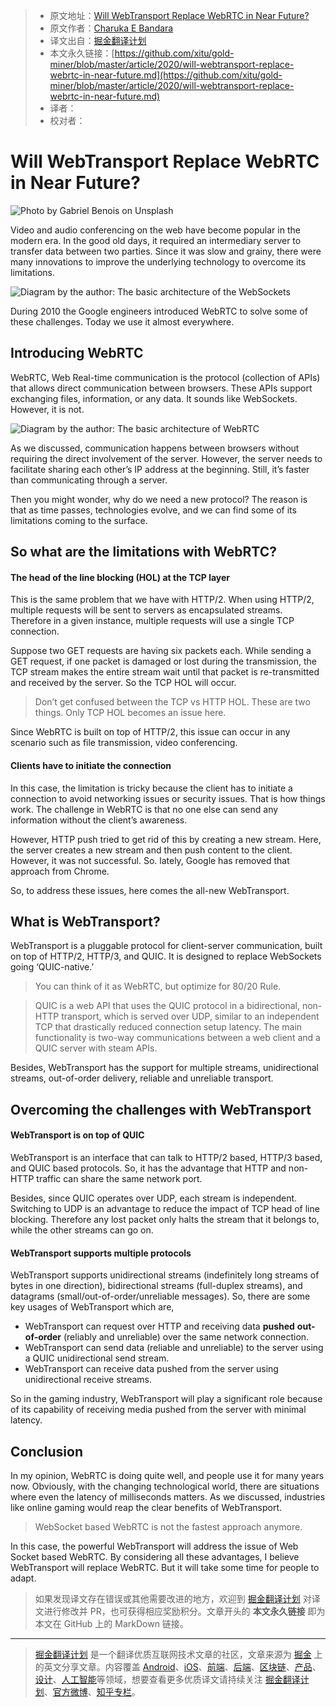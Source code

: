 > * 原文地址：[Will WebTransport Replace WebRTC in Near Future?](https://blog.bitsrc.io/will-webtransport-replace-webrtc-in-near-future-436c4f7f3484)
> * 原文作者：[Charuka E Bandara](https://medium.com/@charuka95)
> * 译文出自：[掘金翻译计划](https://github.com/xitu/gold-miner)
> * 本文永久链接：[https://github.com/xitu/gold-miner/blob/master/article/2020/will-webtransport-replace-webrtc-in-near-future.md](https://github.com/xitu/gold-miner/blob/master/article/2020/will-webtransport-replace-webrtc-in-near-future.md)
> * 译者：
> * 校对者：

# Will WebTransport Replace WebRTC in Near Future?

![Photo by [Gabriel Benois](https://unsplash.com/@gabrielbenois) on [Unsplash](https://unsplash.com/)](https://cdn-images-1.medium.com/max/2000/0*4MaUNhpUTKLuBX14)

Video and audio conferencing on the web have become popular in the modern era. In the good old days, it required an intermediary server to transfer data between two parties. Since it was slow and grainy, there were many innovations to improve the underlying technology to overcome its limitations.

![Diagram by the author: The basic architecture of the WebSockets](https://cdn-images-1.medium.com/max/2000/1*UZMYYV48pGhgjkcEh0lPNg.png)

During 2010 the Google engineers introduced WebRTC to solve some of these challenges. Today we use it almost everywhere.

## Introducing WebRTC

WebRTC, Web Real-time communication is the protocol (collection of APIs) that allows direct communication between browsers. These APIs support exchanging files, information, or any data. It sounds like WebSockets. However, it is not.

![Diagram by the author: The basic architecture of WebRTC](https://cdn-images-1.medium.com/max/2140/1*ZtTqRURkQA2nqRgrrCjwTg.png)

As we discussed, communication happens between browsers without requiring the direct involvement of the server. However, the server needs to facilitate sharing each other’s IP address at the beginning. Still, it’s faster than communicating through a server.

Then you might wonder, why do we need a new protocol? The reason is that as time passes, technologies evolve, and we can find some of its limitations coming to the surface.

## So what are the limitations with WebRTC?

#### The head of the line blocking (HOL) at the TCP layer

This is the same problem that we have with HTTP/2. When using HTTP/2, multiple requests will be sent to servers as encapsulated streams. Therefore in a given instance, multiple requests will use a single TCP connection.

Suppose two GET requests are having six packets each. While sending a GET request, if one packet is damaged or lost during the transmission, the TCP stream makes the entire stream wait until that packet is re-transmitted and received by the server. So the TCP HOL will occur.

> Don’t get confused between the TCP vs HTTP HOL. These are two things. Only TCP HOL becomes an issue here.

Since WebRTC is built on top of HTTP/2, this issue can occur in any scenario such as file transmission, video conferencing.

#### Clients have to initiate the connection

In this case, the limitation is tricky because the client has to initiate a connection to avoid networking issues or security issues. That is how things work. The challenge in WebRTC is that no one else can send any information without the client’s awareness.

However, HTTP push tried to get rid of this by creating a new stream. Here, the server creates a new stream and then push content to the client. However, it was not successful. So. lately, Google has removed that approach from Chrome.

So, to address these issues, here comes the all-new WebTransport.

## What is WebTransport?

WebTransport is a pluggable protocol for client-server communication, built on top of HTTP/2, HTTP/3, and QUIC. It is designed to replace WebSockets going ‘QUIC-native.’

> You can think of it as WebRTC, but optimize for 80/20 Rule.

> QUIC is a web API that uses the QUIC protocol in a bidirectional, non-HTTP transport, which is served over UDP, similar to an independent TCP that drastically reduced connection setup latency. The main functionality is two-way communications between a web client and a QUIC server with steam APIs.

Besides, WebTransport has the support for multiple streams, unidirectional streams, out-of-order delivery, reliable and unreliable transport.

## Overcoming the challenges with WebTransport

#### WebTransport is on top of QUIC

WebTransport is an interface that can talk to HTTP/2 based, HTTP/3 based, and QUIC based protocols. So, it has the advantage that HTTP and non-HTTP traffic can share the same network port.

Besides, since QUIC operates over UDP, each stream is independent. Switching to UDP is an advantage to reduce the impact of TCP head of line blocking. Therefore any lost packet only halts the stream that it belongs to, while the other streams can go on.

#### WebTransport supports multiple protocols

WebTransport supports unidirectional streams (indefinitely long streams of bytes in one direction), bidirectional streams (full-duplex streams), and datagrams (small/out-of-order/unreliable messages). So, there are some key usages of WebTransport which are,

* WebTransport can request over HTTP and receiving data **pushed** **out-of-order** (reliably and unreliable) over the same network connection.
* WebTransport can send data (reliable and unreliable) to the server using a QUIC unidirectional send stream.
* WebTransport can receive data pushed from the server using unidirectional receive streams.

So in the gaming industry, WebTransport will play a significant role because of its capability of receiving media pushed from the server with minimal latency.

## Conclusion

In my opinion, WebRTC is doing quite well, and people use it for many years now. Obviously, with the changing technological world, there are situations where even the latency of milliseconds matters. As we discussed, industries like online gaming would reap the clear benefits of WebTransport.

> WebSocket based WebRTC is not the fastest approach anymore.

In this case, the powerful WebTransport will address the issue of Web Socket based WebRTC. By considering all these advantages, I believe WebTransport will replace WebRTC. But it will take some time for people to adapt.

> 如果发现译文存在错误或其他需要改进的地方，欢迎到 [掘金翻译计划](https://github.com/xitu/gold-miner) 对译文进行修改并 PR，也可获得相应奖励积分。文章开头的 **本文永久链接** 即为本文在 GitHub 上的 MarkDown 链接。

---

> [掘金翻译计划](https://github.com/xitu/gold-miner) 是一个翻译优质互联网技术文章的社区，文章来源为 [掘金](https://juejin.im) 上的英文分享文章。内容覆盖 [Android](https://github.com/xitu/gold-miner#android)、[iOS](https://github.com/xitu/gold-miner#ios)、[前端](https://github.com/xitu/gold-miner#前端)、[后端](https://github.com/xitu/gold-miner#后端)、[区块链](https://github.com/xitu/gold-miner#区块链)、[产品](https://github.com/xitu/gold-miner#产品)、[设计](https://github.com/xitu/gold-miner#设计)、[人工智能](https://github.com/xitu/gold-miner#人工智能)等领域，想要查看更多优质译文请持续关注 [掘金翻译计划](https://github.com/xitu/gold-miner)、[官方微博](http://weibo.com/juejinfanyi)、[知乎专栏](https://zhuanlan.zhihu.com/juejinfanyi)。
